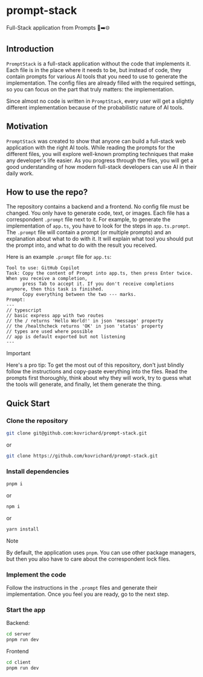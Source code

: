 # prompt-stack

Full-Stack application from Prompts 📄➡️🌐


## Introduction

`PromptStack` is a full-stack application without the code that implements it. Each file is in the place where it needs to be, but instead of code,
they contain prompts for various AI tools that you need to use to generate the implementation. The config files are already filled with the
required settings, so you can focus on the part that truly matters: the implementation.

Since almost no code is written in `PromptStack`, every user will get a slightly different implementation because of the probabilistic nature of
AI tools.

## Motivation

`PromptStack` was created to show that anyone can build a full-stack web application with the right AI tools. While reading the prompts for the
different files, you will explore well-known prompting techniques that make any developer's life easier. As you progress through the files, you
will get a good understanding of how modern full-stack developers can use AI in their daily work.

## How to use the repo?

The repository contains a backend and a frontend. No config file must be changed. You only have to generate code, text, or images. Each file has a
correspondent `.prompt` file next to it. For example, to generate the implementation of `app.ts`, you have to look for the steps in `app.ts.prompt`.
The `.prompt` file will contain a prompt (or multiple prompts) and an explanation about what to do with it. It will explain what tool you should put
the prompt into, and what to do with the result you received.

Here is an example `.prompt` file for `app.ts`:

```
Tool to use: GitHub Copilot
Task: Copy the content of Prompt into app.ts, then press Enter twice. When you receive a completion,
      press Tab to accept it. If you don't receive completions anymore, then this task is finished.
      Copy everything between the two --- marks.
Prompt:
---
// typescript
// basic express app with two routes
// the / returns 'Hello World!' in json 'message' property
// the /healthcheck returns 'OK' in json 'status' property
// types are used where possible
// app is default exported but not listening
---
```

> [!IMPORTANT]
> Here's a pro tip: To get the most out of this repository, don't just blindly follow the instructions and copy-paste everything into the files. Read
> the prompts first thoroughly, think about why they will work, try to guess what the tools will generate, and finally, let them generate the thing.

## Quick Start

### Clone the repository

``` bash
git clone git@github.com:kovrichard/prompt-stack.git
```

or

``` bash
git clone https://github.com/kovrichard/prompt-stack.git
```

### Install dependencies

``` bash
pnpm i
```

or

``` bash
npm i
```

or

``` bash
yarn install
```
> [!NOTE]
> By default, the application uses `pnpm`. You can use other package managers, but then you also have to care about the correspondent lock files.

### Implement the code

Follow the instructions in the `.prompt` files and generate their implementation. Once you feel you are ready, go to the next step.

### Start the app

Backend:

``` bash
cd server
pnpm run dev
```

Frontend

``` bash
cd client
pnpm run dev
